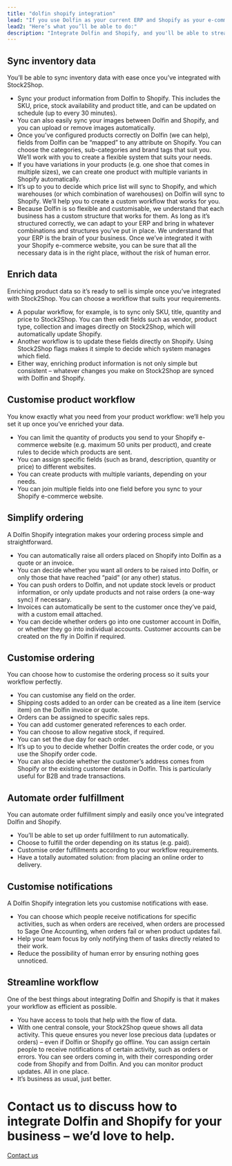 ```yaml
---
title: "dolfin shopify integration"
lead: "If you use Dolfin as your current ERP and Shopify as your e-commerce website, it’s important that they can communicate with each other, with ease. That’s where Stock2Shop comes in: a Dolfin Shopify integration will make your business run smoother."
lead2: "Here’s what you’ll be able to do:"
description: "Integrate Dolfin and Shopify, and you'll be able to streamline your workflow, simplify the ordering process and save time - and money. Find out more about how a Dolfin, Shopify Integration can help your business."
---
```


Sync inventory data
-------------------

You’ll be able to sync inventory data with ease once you’ve integrated with Stock2Shop.

*   Sync your product information from Dolfin to Shopify. This includes the SKU, price, stock availability and product title, and can be updated on schedule (up to every 30 minutes).
*   You can also easily sync your images between Dolfin and Shopify, and you can upload or remove images automatically.
*   Once you’ve configured products correctly on Dolfin (we can help), fields from Dolfin can be “mapped” to any attribute on Shopify. You can choose the categories, sub-categories and brand tags that suit you. We’ll work with you to create a flexible system that suits your needs.
*   If you have variations in your products (e.g. one shoe that comes in multiple sizes), we can create one product with multiple variants in Shopify automatically.
*   It’s up to you to decide which price list will sync to Shopify, and which warehouses (or which combination of warehouses) on Dolfin will sync to Shopify. We’ll help you to create a custom workflow that works for you.
*   Because Dolfin is so flexible and customisable, we understand that each business has a custom structure that works for them. As long as it’s structured correctly, we can adapt to your ERP and bring in whatever combinations and structures you’ve put in place. We understand that your ERP is the brain of your business. Once we’ve integrated it with your Shopify e-commerce website, you can be sure that all the necessary data is in the right place, without the risk of human error.

Enrich data
-----------

Enriching product data so it’s ready to sell is simple once you’ve integrated with Stock2Shop. You can choose a workflow that suits your requirements.

*   A popular workflow, for example, is to sync only SKU, title, quantity and price to Stock2Shop. You can then edit fields such as vendor, product type, collection and images directly on Stock2Shop, which will automatically update Shopify.
*   Another workflow is to update these fields directly on Shopify. Using Stock2Shop flags makes it simple to decide which system manages which field.
*   Either way, enriching product information is not only simple but consistent – whatever changes you make on Stock2Shop are synced with Dolfin and Shopify.

Customise product workflow
--------------------------

You know exactly what you need from your product workflow: we’ll help you set it up once you’ve enriched your data.

*   You can limit the quantity of products you send to your Shopify e-commerce website (e.g. maximum 50 units per product), and create rules to decide which products are sent.
*   You can assign specific fields (such as brand, description, quantity or price) to different websites.
*   You can create products with multiple variants, depending on your needs.
*   You can join multiple fields into one field before you sync to your Shopify e-commerce website.

Simplify ordering
-----------------

A Dolfin Shopify integration makes your ordering process simple and straightforward.

*   You can automatically raise all orders placed on Shopify into Dolfin as a quote or an invoice.
*   You can decide whether you want all orders to be raised into Dolfin, or only those that have reached “paid” (or any other) status.
*   You can push orders to Dolfin, and not update stock levels or product information, or only update products and not raise orders (a one-way sync) if necessary.
*   Invoices can automatically be sent to the customer once they’ve paid, with a custom email attached.
*   You can decide whether orders go into one customer account in Dolfin, or whether they go into individual accounts. Customer accounts can be created on the fly in Dolfin if required.

Customise ordering
------------------

You can choose how to customise the ordering process so it suits your workflow perfectly.

*   You can customise any field on the order.
*   Shipping costs added to an order can be created as a line item (service item) on the Dolfin invoice or quote.
*   Orders can be assigned to specific sales reps.
*   You can add customer generated references to each order.
*   You can choose to allow negative stock, if required.
*   You can set the due day for each order.
*   It’s up to you to decide whether Dolfin creates the order code, or you use the Shopify order code.
*   You can also decide whether the customer’s address comes from Shopify or the existing customer details in Dolfin. This is particularly useful for B2B and trade transactions.

Automate order fulfillment
--------------------------

You can automate order fulfillment simply and easily once you’ve integrated Dolfin and Shopify.

*   You’ll be able to set up order fulfillment to run automatically.
*   Choose to fulfill the order depending on its status (e.g. paid).
*   Customise order fulfillments according to your workflow requirements.
*   Have a totally automated solution: from placing an online order to delivery.

Customise notifications
-----------------------

A Dolfin Shopify integration lets you customise notifications with ease.

*   You can choose which people receive notifications for specific activities, such as when orders are received, when orders are processed to Sage One Accounting, when orders fail or when product updates fail.
*   Help your team focus by only notifying them of tasks directly related to their work.
*   Reduce the possibility of human error by ensuring nothing goes unnoticed.

Streamline workflow
-------------------

One of the best things about integrating Dolfin and Shopify is that it makes your workflow as efficient as possible.

*   You have access to tools that help with the flow of data.
*   With one central console, your Stock2Shop queue shows all data activity. This queue ensures you never lose precious data (updates or orders) – even if Dolfin or Shopify go offline. You can assign certain people to receive notifications of certain activity, such as orders or errors. You can see orders coming in, with their corresponding order code from Shopify and from Dolfin. And you can monitor product updates. All in one place.
*   It’s business as usual, just better.

Contact us to discuss how to integrate Dolfin and Shopify for your business – we’d love to help.
================================================================================================

[Contact us](/contact-us "Contact Stock2Shop")
